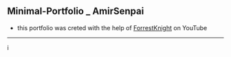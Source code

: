 ## Minimal-Portfolio _ AmirSenpai
* this portfolio was creted with the help of [ForrestKnight](https://www.youtube.com/@fknight) on YouTube

---
i 